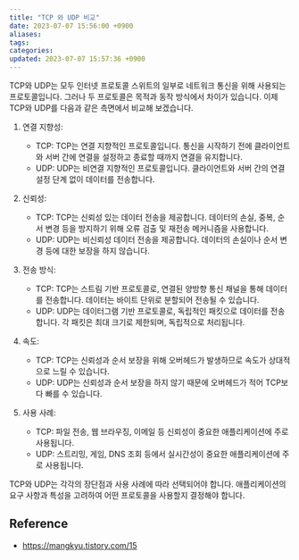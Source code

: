 ```yaml
---
title: "TCP 와 UDP 비교"
date: 2023-07-07 15:56:00 +0900
aliases: 
tags: 
categories: 
updated: 2023-07-07 15:57:36 +0900
---
```


TCP와 UDP는 모두 인터넷 프로토콜 스위트의 일부로 네트워크 통신을 위해 사용되는 프로토콜입니다. 그러나 두 프로토콜은 목적과 동작 방식에서 차이가 있습니다. 이제 TCP와 UDP를 다음과 같은 측면에서 비교해 보겠습니다.

1. 연결 지향성:
   - TCP: TCP는 연결 지향적인 프로토콜입니다. 통신을 시작하기 전에 클라이언트와 서버 간에 연결을 설정하고 종료할 때까지 연결을 유지합니다.
   - UDP: UDP는 비연결 지향적인 프로토콜입니다. 클라이언트와 서버 간의 연결 설정 단계 없이 데이터를 전송합니다.

2. 신뢰성:
   - TCP: TCP는 신뢰성 있는 데이터 전송을 제공합니다. 데이터의 손실, 중복, 순서 변경 등을 방지하기 위해 오류 검출 및 재전송 메커니즘을 사용합니다.
   - UDP: UDP는 비신뢰성 데이터 전송을 제공합니다. 데이터의 손실이나 순서 변경 등에 대한 보장을 하지 않습니다.

3. 전송 방식:
   - TCP: TCP는 스트림 기반 프로토콜로, 연결된 양방향 통신 채널을 통해 데이터를 전송합니다. 데이터는 바이트 단위로 분할되어 전송될 수 있습니다.
   - UDP: UDP는 데이터그램 기반 프로토콜로, 독립적인 패킷으로 데이터를 전송합니다. 각 패킷은 최대 크기로 제한되며, 독립적으로 처리됩니다.

4. 속도:
   - TCP: TCP는 신뢰성과 순서 보장을 위해 오버헤드가 발생하므로 속도가 상대적으로 느릴 수 있습니다.
   - UDP: UDP는 신뢰성과 순서 보장을 하지 않기 때문에 오버헤드가 적어 TCP보다 빠를 수 있습니다.

5. 사용 사례:
   - TCP: 파일 전송, 웹 브라우징, 이메일 등 신뢰성이 중요한 애플리케이션에 주로 사용됩니다.
   - UDP: 스트리밍, 게임, DNS 조회 등에서 실시간성이 중요한 애플리케이션에 주로 사용됩니다.

TCP와 UDP는 각각의 장단점과 사용 사례에 따라 선택되어야 합니다. 애플리케이션의 요구 사항과 특성을 고려하여 어떤 프로토콜을 사용할지 결정해야 합니다.

## Reference

- https://mangkyu.tistory.com/15
